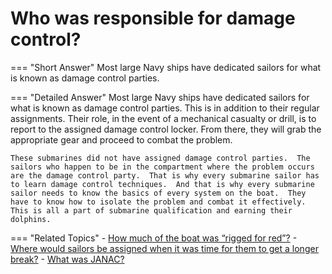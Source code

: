 # Who was responsible for damage control?


=== "Short Answer"
    Most large Navy ships have dedicated sailors for what is known as damage control parties.

=== "Detailed Answer"
    Most large Navy ships have dedicated sailors for what is known as damage control parties.  This is in addition to their regular assignments.  Their role, in the event of a mechanical casualty or drill, is to report to the assigned damage control locker.  From there, they will grab the appropriate gear and proceed to combat the problem.

    These submarines did not have assigned damage control parties.  The sailors who happen to be in the compartment where the problem occurs are the damage control party.  That is why every submarine sailor has to learn damage control techniques.  And that is why every submarine sailor needs to know the basics of every system on the boat.  They have to know how to isolate the problem and combat it effectively.  This is all a part of submarine qualification and earning their dolphins.

=== "Related Topics"
    - [How much of the boat was “rigged for red”?](./how-much-of-the-boat-was-rigged-for-red.md)
    - [Where would sailors be assigned when it was time for them to get a longer break?](./where-would-sailors-be-assigned-when-it-was-time-for-them-to-get-a-longer-break.md)
    - [What was JANAC?](./what-was-janac.md)

